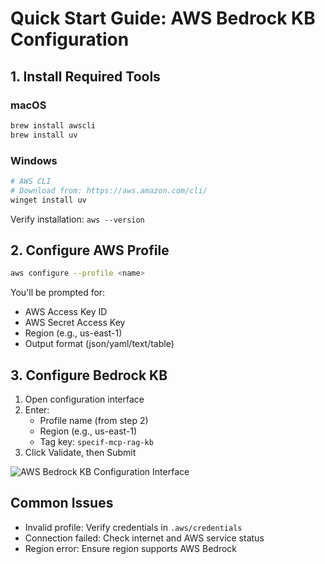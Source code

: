 # Quick Start Guide: AWS Bedrock KB Configuration

## 1. Install Required Tools

### macOS
```bash
brew install awscli
brew install uv
```

### Windows
```bash
# AWS CLI
# Download from: https://aws.amazon.com/cli/
winget install uv
```

Verify installation: `aws --version`

## 2. Configure AWS Profile
```bash
aws configure --profile <name>
```

You'll be prompted for:
- AWS Access Key ID
- AWS Secret Access Key
- Region (e.g., us-east-1)
- Output format (json/yaml/text/table)

## 3. Configure Bedrock KB

1. Open configuration interface
2. Enter:
   - Profile name (from step 2)
   - Region (e.g., us-east-1)
   - Tag key: `specif-mcp-rag-kb`
3. Click Validate, then Submit

![AWS Bedrock KB Configuration Interface](../assets/img/mcp/aws-bedrock-kb-config.png)

## Common Issues

- Invalid profile: Verify credentials in `.aws/credentials`
- Connection failed: Check internet and AWS service status
- Region error: Ensure region supports AWS Bedrock
